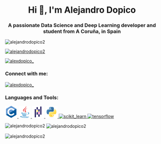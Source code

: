 <h1 align="center">Hi 👋, I'm Alejandro Dopico</h1>
<h3 align="center">A passionate Data Science and Deep Learning developer and student from A Coruña, in Spain</h3>

<p align="left"> <img src="https://komarev.com/ghpvc/?username=alejandrodopico2&label=Profile%20views&color=0e75b6&style=flat" alt="alejandrodopico2" /> </p>

<p align="left"> <a href="https://github.com/ryo-ma/github-profile-trophy"><img src="https://github-profile-trophy.vercel.app/?username=alejandrodopico2" alt="alejandrodopico2" /></a> </p>

<p align="left"> <a href="https://twitter.com/alexdopico_" target="blank"><img src="https://img.shields.io/twitter/follow/alexdopico_?logo=twitter&style=for-the-badge" alt="alexdopico_" /></a> </p>

<h3 align="left">Connect with me:</h3>
<p align="left">
<a href="https://twitter.com/alexdopico_" target="blank"><img align="center" src="https://raw.githubusercontent.com/rahuldkjain/github-profile-readme-generator/master/src/images/icons/Social/twitter.svg" alt="alexdopico_" height="30" width="40" /></a>
</p>

<h3 align="left">Languages and Tools:</h3>
<p align="left"> <a href="https://www.cprogramming.com/" target="_blank" rel="noreferrer"> <img src="https://raw.githubusercontent.com/devicons/devicon/master/icons/c/c-original.svg" alt="c" width="40" height="40"/> </a> <a href="https://www.java.com" target="_blank" rel="noreferrer"> <img src="https://raw.githubusercontent.com/devicons/devicon/master/icons/java/java-original.svg" alt="java" width="40" height="40"/> </a> <a href="https://pandas.pydata.org/" target="_blank" rel="noreferrer"> <img src="https://raw.githubusercontent.com/devicons/devicon/2ae2a900d2f041da66e950e4d48052658d850630/icons/pandas/pandas-original.svg" alt="pandas" width="40" height="40"/> </a> <a href="https://www.python.org" target="_blank" rel="noreferrer"> <img src="https://raw.githubusercontent.com/devicons/devicon/master/icons/python/python-original.svg" alt="python" width="40" height="40"/> </a> <a href="https://scikit-learn.org/" target="_blank" rel="noreferrer"> <img src="https://upload.wikimedia.org/wikipedia/commons/0/05/Scikit_learn_logo_small.svg" alt="scikit_learn" width="40" height="40"/> </a> <a href="https://www.tensorflow.org" target="_blank" rel="noreferrer"> <img src="https://www.vectorlogo.zone/logos/tensorflow/tensorflow-icon.svg" alt="tensorflow" width="40" height="40"/> </a> </p>

<p><img align="left" src="https://github-readme-stats.vercel.app/api/top-langs?username=alejandrodopico2&show_icons=true&locale=en&layout=compact" alt="alejandrodopico2" /></p>

<p>&nbsp;<img align="center" src="https://github-readme-stats.vercel.app/api?username=alejandrodopico2&show_icons=true&locale=en" alt="alejandrodopico2" /></p>

<p><img align="center" src="https://github-readme-streak-stats.herokuapp.com/?user=alejandrodopico2&" alt="alejandrodopico2" /></p>
